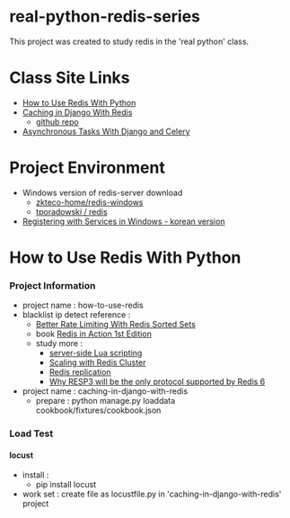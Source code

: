 # real-python-redis-series

This project was created to study redis in the 'real python' class.

# Class Site Links

- [How to Use Redis With Python](https://realpython.com/python-redis/)
- [Caching in Django With Redis](https://realpython.com/caching-in-django-with-redis/)
  - [github repo](https://github.com/realpython/django-redis-cache)
- [Asynchronous Tasks With Django and Celery](https://realpython.com/asynchronous-tasks-with-django-and-celery/)

# Project Environment

- Windows version of redis-server download
  - [zkteco-home/redis-windows](zkteco-home/redis-windows)
  - [tporadowski / redis](https://github.com/tporadowski/redis)
- [Registering with Services in Windows - korean version](https://gerger.tistory.com/143)

# How to Use Redis With Python

### Project Information

- project name : how-to-use-redis
- blacklist ip detect reference :
  - [Better Rate Limiting With Redis Sorted Sets](https://engineering.classdojo.com/blog/2015/02/06/rolling-rate-limiter/)
  - book [Redis in Action 1st Edition](https://www.amazon.com/dp/1617290858/?tag=devdetailpage02-20)
  - study more :
    - [server-side Lua scripting](https://redis.io/commands/eval/)
    - [Scaling with Redis Cluster](https://redis.io/docs/management/scaling/)
    - [Redis replication](https://redis.io/docs/management/replication/)
    - [Why RESP3 will be the only protocol supported by Redis 6](http://antirez.com/news/125)
- project name : caching-in-django-with-redis
  - prepare : python manage.py loaddata cookbook/fixtures/cookbook.json

### Load Test

#### locust

- install :
  - pip install locust
- work set : create file as locustfile.py in 'caching-in-django-with-redis' project
